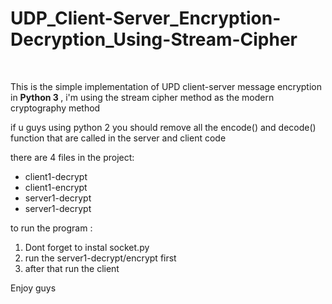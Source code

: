 # UDP_Client-Server_Encryption-Decryption_Using-Stream-Cipher
<br>
<p> This is the simple implementation of UPD client-server message encryption in <b> Python 3 </b>, i'm using the stream cipher method as the modern cryptography method </p>
<p> if u guys using python 2 you should remove all the encode() and decode() function that are called in the server and client code </p>
<p> there are 4 files in the project: </p>
<ul> 
  <li> client1-decrypt</li> 
  <li> client1-encrypt</li>
  <li> server1-decrypt</li>
  <li> server1-decrypt</li>
</ul>

<p> to run the program : </p>
<ol>
  <li> Dont forget to instal socket.py </li> 
  <li> run the server1-decrypt/encrypt first</li> 
  <li> after that run the client</li>
</ol>

<p> Enjoy guys </p>

